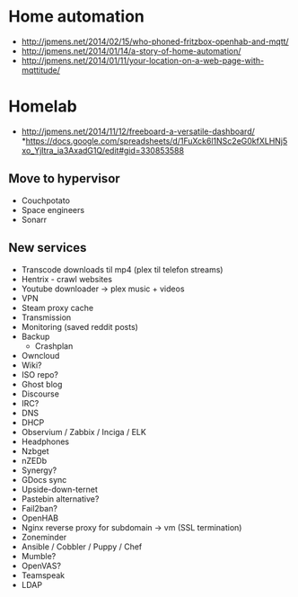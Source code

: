 # Home automation
* http://jpmens.net/2014/02/15/who-phoned-fritzbox-openhab-and-mqtt/
* http://jpmens.net/2014/01/14/a-story-of-home-automation/
* http://jpmens.net/2014/01/11/your-location-on-a-web-page-with-mqttitude/

# Homelab
* http://jpmens.net/2014/11/12/freeboard-a-versatile-dashboard/
*https://docs.google.com/spreadsheets/d/1FuXck6l1NSc2eG0kfXLHNj5xo_Yjltra_ia3AxadG1Q/edit#gid=330853588

## Move to hypervisor
* Couchpotato
* Space engineers
* Sonarr

## New services
* Transcode downloads til mp4 (plex til telefon streams)
* Hentrix - crawl websites
* Youtube downloader -> plex music + videos
* VPN
* Steam proxy cache
* Transmission
* Monitoring (saved reddit posts)
* Backup
  * Crashplan
* Owncloud
* Wiki?
* ISO repo?
* Ghost blog
* Discourse
* IRC?
* DNS
* DHCP
* Observium / Zabbix / Inciga / ELK
* Headphones
* Nzbget
* nZEDb
* Synergy?
* GDocs sync
* Upside-down-ternet
* Pastebin alternative?
* Fail2ban?
* OpenHAB
* Nginx reverse proxy for subdomain -> vm (SSL termination)
* Zoneminder
* Ansible / Cobbler / Puppy / Chef
* Mumble?
* OpenVAS?
* Teamspeak
* LDAP
